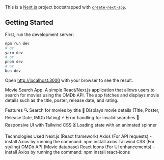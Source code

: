 This is a [Next.js](https://nextjs.org) project bootstrapped with [`create-next-app`](https://github.com/vercel/next.js/tree/canary/packages/create-next-app).

## Getting Started

First, run the development server:

```bash
npm run dev
# or
yarn dev
# or
pnpm dev
# or
bun dev
```

Open [http://localhost:3000](http://localhost:3000) with your browser to see the result.

Movie Search App.
A simple React/Next.js application that allows users to search for movies using the OMDb API. The app fetches and displays movie details such as the title, poster, release date, and rating.

Features
🔍 Search for movies by title
📜 Displays movie details (Title, Poster, Release Date, IMDb Rating)
⚡ Error handling for invalid searches
🎨 Responsive UI with Tailwind CSS
⏳ Loading state with an animated spinner


Technologies Used
Next.js (React framework)
Axios (For API requests)  - install Axios by running the command: npm install axios
Tailwind CSS (For styling)
OMDb API (Movie database)
React Icons (For UI enhancements) - install Axios by running the command: npm install react-icons
